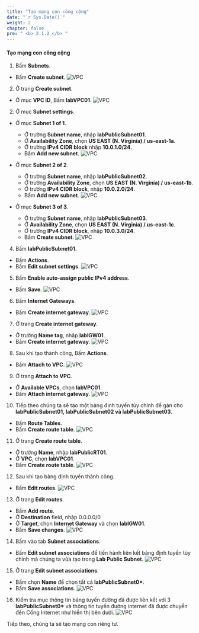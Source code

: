 ```yaml
---
title: "Tạo mạng con công cộng"
date: "`r Sys.Date()`"
weight: 2
chapter: false
pre: " <b> 2.1.2 </b> "
---
```


#### Tạo mạng con công cộng

1. Bấm **Subnets**.

- Bấm **Create subnet**.
  ![VPC](/workshop-01-wordpress-deployment-on-eks/images/2.prerequisite/ws01-createvpc03.png)

2. Ở trang **Create subnet**.

- Ở mục **VPC ID**, Bấm **labVPC01**.
  ![VPC](/workshop-01-wordpress-deployment-on-eks/images/2.prerequisite/ws01-createvpc04.png)

2. Ở mục **Subnet settings**.

- Ở mục **Subnet 1 of 1**.

  - Ở trường **Subnet name**, nhập **labPublicSubnet01**.
  - Ở **Availability Zone**, chọn **US EAST (N. Virginia) / us-east-1a**.
  - Ở trường **IPv4 CIDR block** nhập **10.0.1.0/24**.
  - Bấm **Add new subnet**.
    ![VPC](/workshop-01-wordpress-deployment-on-eks/images/2.prerequisite/ws01-createvpc05.png)

- Ở mục **Subnet 2 of 2**.

  - Ở trường **Subnet name**, nhập **labPublicSubnet02**.
  - Ở trường **Availability Zone**, chọn **US EAST (N. Virginia) / us-east-1b**.
  - Ở trường **IPv4 CIDR block**, nhập **10.0.2.0/24**.
  - Bấm **Add new subnet**.
    ![VPC](/workshop-01-wordpress-deployment-on-eks/images/2.prerequisite/ws01-createvpc06.png)

- Ở mục **Subnet 3 of 3**.
  - Ở trường **Subnet name**, nhập **labPublicSubnet03**.
  - Ở **Availability Zone**, chọn **US EAST (N. Virginia) / us-east-1c**.
  - Ở trường **IPv4 CIDR block**, nhập **10.0.3.0/24**.
  - Bấm **Create subnet**.
    ![VPC](/workshop-01-wordpress-deployment-on-eks/images/2.prerequisite/ws01-createvpc07.png)

4. Bấm **labPublicSubnet01**.

- Bấm **Actions**.
- Bấm **Edit subnet settings**.
  ![VPC](/workshop-01-wordpress-deployment-on-eks/images/2.prerequisite/ws01-createvpc08.png)

5. Bấm **Enable auto-assign public IPv4 address**.

- Bấm **Save**.
  ![VPC](/workshop-01-wordpress-deployment-on-eks/images/2.prerequisite/ws01-createvpc09.png)

6. Bấm **Internet Gateways**.

- Bấm **Create internet gateway**.
  ![VPC](/workshop-01-wordpress-deployment-on-eks/images/2.prerequisite/ws01-createvpc10.png)

7. Ở trang **Create internet gateway**.

- Ở trường **Name tag**, nhập **labIGW01**.
- Bấm **Create internet gateway**.
  ![VPC](/workshop-01-wordpress-deployment-on-eks/images/2.prerequisite/ws01-createvpc11.png)

8. Sau khi tạo thành công, Bấm **Actions**.

- Bấm **Attach to VPC**.
  ![VPC](/workshop-01-wordpress-deployment-on-eks/images/2.prerequisite/ws01-createvpc12.png)

9. Ở trang **Attach to VPC**.

- Ở **Available VPCs**, chọn **labVPC01**.
- Bấm **Attach internet gateway**.
  ![VPC](/workshop-01-wordpress-deployment-on-eks/images/2.prerequisite/ws01-createvpc13.png)

10. Tiếp theo chúng ta sẽ tạo một bảng định tuyến tùy chỉnh để gán cho **labPublicSubnet01, labPublicSubnet02 và labPublicSubnet03**.

- Bấm **Route Tables**.
- Bấm **Create route table**.
  ![VPC](/workshop-01-wordpress-deployment-on-eks/images/2.prerequisite/ws01-createvpc14.png)

11. Ở trang **Create route table**.

- Ở trường **Name**, nhập **labPublicRT01**.
- Ở **VPC**, chọn **labVPC01**.
- Bấm **Create route table**.
  ![VPC](/workshop-01-wordpress-deployment-on-eks/images/2.prerequisite/ws01-createvpc15.png)

12. Sau khi tạo bảng định tuyến thành công.

- Bấm **Edit routes**.
  ![VPC](/workshop-01-wordpress-deployment-on-eks/images/2.prerequisite/ws01-createvpc16.png)

13. Ở trang **Edit routes**.

- Bấm **Add route**.
- Ở **Destination** field, nhập 0.0.0.0/0
- Ở **Target**, chọn **Internet Gateway** và chọn **labIGW01**.
- Bấm **Save changes**.
  ![VPC](/workshop-01-wordpress-deployment-on-eks/images/2.prerequisite/ws01-createvpc17.png)

14. Bấm vào tab **Subnet associations**.

- Bấm **Edit subnet associations** để tiến hành liên kết bảng định tuyến tùy chỉnh mà chúng ta vừa tạo trong **Lab Public Subnet**.
  ![VPC](/workshop-01-wordpress-deployment-on-eks/images/2.prerequisite/ws01-createvpc18.png)

15. Ở trang **Edit subnet associations**.

- Bấm chọn **Name** để chọn tất cả **labPublicSubnet0\***.
- Bấm **Save associations**.
  ![VPC](/workshop-01-wordpress-deployment-on-eks/images/2.prerequisite/ws01-createvpc19.png)

16. Kiểm tra mục thông tin bảng tuyến đường đã được liên kết với 3 **labPublicSubnet0\*** và thông tin tuyến đường internet đã được chuyển đến Cổng Internet như hiển thị bên dưới.
    ![VPC](/workshop-01-wordpress-deployment-on-eks/images/2.prerequisite/ws01-createvpc20.png)

Tiếp theo, chúng ta sẽ tạo mạng con riêng tư.
